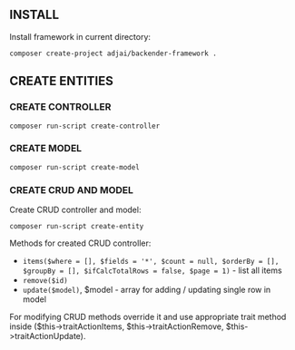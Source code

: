 ## INSTALL

Install framework in current directory:

```composer create-project adjai/backender-framework .```

## CREATE ENTITIES

### CREATE CONTROLLER

```composer run-script create-controller```

### CREATE MODEL

```composer run-script create-model```

### CREATE CRUD AND MODEL

Create CRUD controller and model:

```composer run-script create-entity```

Methods for created CRUD controller:
- ```items($where = [], $fields = '*', $count = null, $orderBy = [], $groupBy = [], $ifCalcTotalRows = false, $page = 1)``` - list all items
- ```remove($id)```
- ```update($model)```, $model - array for adding / updating single row in model

For modifying CRUD methods override it and use appropriate trait method inside ($this->traitActionItems, $this->traitActionRemove, $this->traitActionUpdate).
